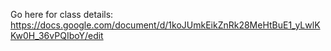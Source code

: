 Go here for class details:
https://docs.google.com/document/d/1koJUmkEikZnRk28MeHtBuE1_yLwlKKw0H_36vPQIboY/edit